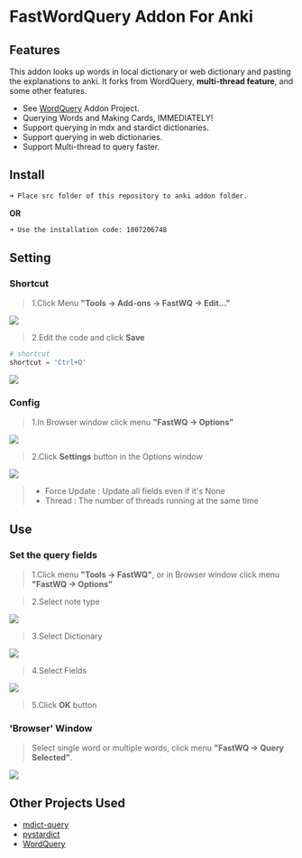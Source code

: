 # FastWordQuery Addon For Anki

## Features

This addon looks up words in local dictionary or web dictionary and pasting the explanations to anki.
It forks from WordQuery, **multi-thread feature**, and some other features.

  - See [WordQuery](https://github.com/finalion/WordQuery) Addon Project.
  - Querying Words and Making Cards, IMMEDIATELY!
  - Support querying in mdx and stardict dictionaries.
  - Support querying in web dictionaries.
  - Support Multi-thread to query faster.

## Install

```zsh
➜ Place src folder of this repository to anki addon folder.
```
**OR**
```zsh
➜ Use the installation code: 1807206748
```

## Setting

### Shortcut

> 1.Click Menu **"Tools -> Add-ons -> FastWQ -> Edit..."**

![](screenshots/setting_menu.png)

> 2.Edit the code and click **Save**

```python
# shortcut
shortcut = 'Ctrl+Q'
```

![](screenshots/setting_shortcut.png)


### Config

> 1.In Browser window click menu **"FastWQ -> Options"**

![](screenshots/setting_config_01.png)

> 2.Click **Settings** button in the Options window

![](screenshots/setting_config_02.png)

  > - Force Update : Update all fields even if it's None
  > - Thread : The number of threads running at the same time
  
  
## Use

### Set the query fields

> 1.Click menu **"Tools ->  FastWQ"**, or in Browser window click menu **"FastWQ -> Options"**

> 2.Select note type

![](screenshots/options_01.png)

> 3.Select Dictionary

![](screenshots/options_02.png)

> 4.Select Fields

![](screenshots/options_03.png)

> 5.Click **OK** button


### 'Browser' Window

> Select single word or multiple words, click menu **"FastWQ -> Query Selected"**.

![](screenshots/options_04.png)


## Other Projects Used
  - [mdict-query](https://github.com/mmjang/mdict-query)
  - [pystardict](https://github.com/lig/pystardict)
  - [WordQuery](https://github.com/finalion/WordQuery)
